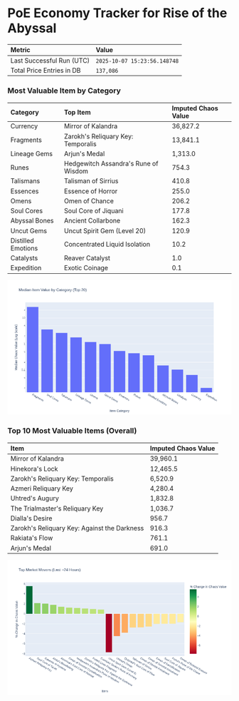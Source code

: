 # PoE Economy Tracker for Rise of the Abyssal

<!-- START_MAINTENANCE -->
| Metric | Value |
|:---|:---|
| Last Successful Run (UTC) | `2025-10-07 15:23:56.148748` |
| Total Price Entries in DB | `137,086` |

<!-- END_MAINTENANCE -->

<!-- START_DATAFRAME_DEBUG -->
<!-- END_DATAFRAME_DEBUG -->

<!-- START_CATEGORY_ANALYSIS -->
### Most Valuable Item by Category
| Category | Top Item | Imputed Chaos Value |
| :--- | :--- | :--- |
| Currency | Mirror of Kalandra | 36,827.2 |
| Fragments | Zarokh's Reliquary Key: Temporalis | 13,841.1 |
| Lineage Gems | Arjun's Medal | 1,313.0 |
| Runes | Hedgewitch Assandra's Rune of Wisdom | 754.3 |
| Talismans | Talisman of Sirrius | 410.8 |
| Essences | Essence of Horror | 255.0 |
| Omens | Omen of Chance | 206.2 |
| Soul Cores | Soul Core of Jiquani | 177.8 |
| Abyssal Bones | Ancient Collarbone | 162.3 |
| Uncut Gems | Uncut Spirit Gem (Level 20) | 120.9 |
| Distilled Emotions | Concentrated Liquid Isolation | 10.2 |
| Catalysts | Reaver Catalyst | 1.0 |
| Expedition | Exotic Coinage | 0.1 |


![Category Analysis Chart](charts/category_analysis.png)
<!-- END_ANALYSIS -->

<!-- START_ANALYSIS -->
### Top 10 Most Valuable Items (Overall)
| Item | Imputed Chaos Value |
| :--- | :--- |
| Mirror of Kalandra | 39,960.1 |
| Hinekora's Lock | 12,465.5 |
| Zarokh's Reliquary Key: Temporalis | 6,520.9 |
| Azmeri Reliquary Key | 4,280.4 |
| Uhtred's Augury | 1,832.8 |
| The Trialmaster's Reliquary Key | 1,036.7 |
| Dialla's Desire | 956.7 |
| Zarokh's Reliquary Key: Against the Darkness | 916.3 |
| Rakiata's Flow | 761.1 |
| Arjun's Medal | 691.0 |


![Market Movers Chart](charts/market_movers.png)
<!-- END_ANALYSIS -->
